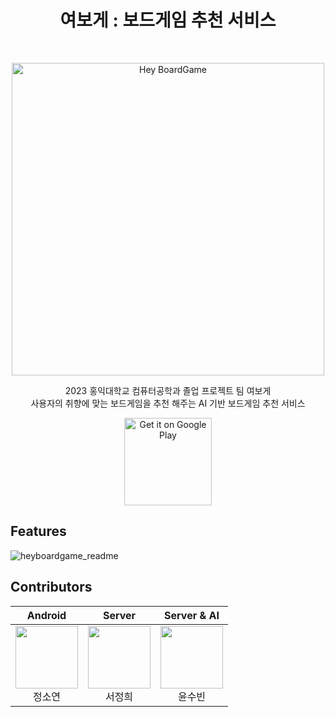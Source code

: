 <h1 align="center"> 여보게 : 보드게임 추천 서비스 </h1> <br>
<p align="center">
    <img alt="Hey BoardGame" title="Hey BoardGame" src="https://github.com/HeyBoardgame/android/assets/67736320/bd8726ed-beeb-41f2-bc34-5f037aaabcba" width="500">
</p>

<p align="center">
2023 홍익대학교 컴퓨터공학과 졸업 프로젝트 팀 여보게<br>
  사용자의 취향에 맞는 보드게임을 추천 해주는 AI 기반 보드게임 추천 서비스
</p>

<p align="center">
  <a href="https://play.google.com/store/apps/details?id=com.project.heyboardgame">
    <img alt="Get it on Google Play" title="Google Play" src="http://i.imgur.com/mtGRPuM.png" width="140">
  </a>

## Features

![heyboardgame_readme](https://github.com/HeyBoardgame/android/assets/67736320/2067d53e-2f3a-4877-aa50-6d048c9928d6)

## Contributors

|                                                                                Android                                                                                |                                                                               Server                                                                               |                                                                            Server & AI                                                                             |
|:---------------------------------------------------------------------------------------------------------------------------------------------------------------------:|:------------------------------------------------------------------------------------------------------------------------------------------------------------------:|:------------------------------------------------------------------------------------------------------------------------------------------------------------------:|
| [<img src="https://avatars.githubusercontent.com/u/97727250?v=4" alt="" style="width:100px;100px;">](https://github.com/SoyeonJ00) <br/><div align="center">정소연</div> | [<img src="https://avatars.githubusercontent.com/u/76868151?v=4" alt="" style="width:100px;100px;">](https://github.com/sjhlko) <br/><div align="center">서정희</div> | [<img src="https://avatars.githubusercontent.com/u/67736320?v=4" alt="" style="width:100px;100px;">](https://github.com/s0o0bn) <br/><div align="center">윤수빈</div> |
